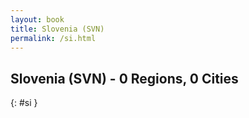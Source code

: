 ```yaml
---
layout: book
title: Slovenia (SVN)
permalink: /si.html
---
```


## Slovenia (SVN) - 0 Regions, 0 Cities
{: #si }






 
